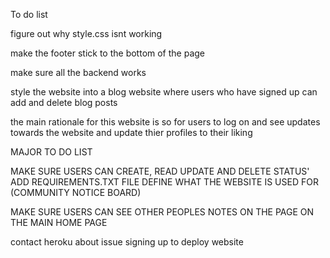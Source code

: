 To do list

figure out why style.css isnt working 

make the footer stick to the bottom of the page 

make sure all the backend works

style the website into a blog website where users who have signed up can add and delete blog posts


the main rationale for this website is so for users to log on and see updates towards the website and update thier profiles to their liking 

MAJOR TO DO LIST 

MAKE SURE USERS CAN CREATE, READ UPDATE AND DELETE STATUS'
ADD REQUIREMENTS.TXT FILE
DEFINE WHAT THE WEBSITE IS USED FOR (COMMUNITY NOTICE BOARD)

MAKE SURE USERS CAN SEE OTHER PEOPLES NOTES ON THE PAGE ON THE MAIN HOME PAGE 

contact heroku about issue signing up to deploy website